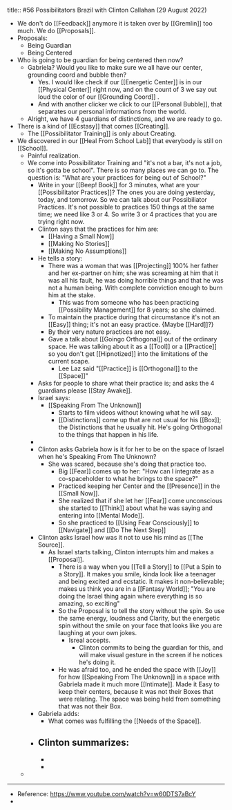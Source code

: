 title:: #56 Possibilitators Brazil with Clinton Callahan (29 August 2022)

- We don't do [[Feedback]] anymore it is taken over by [[Gremlin]] too much. We do [[Proposals]].
- Proposals:
	- Being Guardian
	- Being Centered
- Who is going to be guardian for being centered then now?
	- Gabriela? Would you like to make sure we all have our center, grounding coord and bubble then?
		- Yes. I would like check if our [[Energetic Center]] is in our [[Physical Center]] right now, and on the count of 3 we say out loud the color of our [[Grounding Coord]] .
		- And with another clicker we click to our [[Personal Bubble]], that separates our personal informations from the world.
	- Alright, we have 4 guardians of distinctions, and we are ready to go.
- There is a kind of [[Ecstasy]] that comes [[Creating]].
	- The [[Possibilitator Training]] is only about Creating.
- We discovered in our [[Heal From School Lab]]  that everybody is still on [[School]].
	- Painful realization.
	- We come into Possibilitator Training and "it's not a bar, it's not a job, so it's gotta be school". There is so many places we can go to. The question is: "What are your practices for being out of School?"
		- Write in your [[Beep! Book]] for 3 minutes, what are your  [[Possibilitator Practices]]? The ones you are doing yesterday, today, and tomorrow. So we can talk about our Possibiliator Practices. It's not possible to practices 150 things at the same time; we need like 3 or 4. So write 3 or 4 practices that you are trying right now.
		- Clinton says that the practices for him are:
			- [[Having a Small Now]]
			- [[Making No Stories]]
			- [[Making No Assumptions]]
		- He tells a story:
			- There was a woman that was [[Projecting]] 100% her father and her ex-partner on him; she was screaming at him that it was all his fault, he was doing horrible things and that he was not a human being. With complete conviction enough to burn him at the stake.
				- This was from someone who has been practicing [[Possibility Management]] for 8 years; so she claimed.
			- To maintain the practice during that circumstance it's not an [[Easy]] thing; it's not an easy practice. {Maybe [[Hard]]?}
			- By their very nature practices are not easy.
			- Gave a talk about [[Goingo Orthogonal]] out of the ordinary space. He was talking about it as a [[Tool]] or a [[Practice]] so you don't get [[Hipnotized]] into the limitations of the current scape.
				- Lee Laz said "[[Practice]] is [[Orthogonal]] to the [[Space]]"
		- Asks for people to share what their practice is; and asks the 4 guardians please [[Stay Awake]].
		- Israel says:
			- [[Speaking From The Unknown]]
				- Starts to film videos without knowing what he will say.
				- [[Distinctions]] come up that are not usual for his [[Box]]; the Distinctions that he usually hit. He's going Orthogonal to the things that happen in his life.
		-
		- Clinton asks Gabriela how is it for her to be on the space of Israel when he's Speaking From The Unknown?
			- She was scared, because she's doing that practice too.
				- Big [[Fear]] comes up to her: "How can I integrate as a co-spaceholder to what he brings to the space?"
				- Practiced keeping her Center and the [[Presence]] in the [[Small Now]].
				- She realized that if she let her [[Fear]] come unconscious she started to [[Think]] about what he was saying and entering into [[Mental Mode]].
				- So she practiced to [[Using Fear Consciously]] to [[Navigate]] and [[Do The Next Step]]
		- Clinton asks Israel how was it not to use his mind as [[The Source]].
			- As Israel starts talking, Clinton interrupts him and makes a [[Proposal]].
				- There is a way when you [[Tell a Story]] to [[Put a Spin to a Story]]. It makes you smile, kinda look like a teenager and being excited and ecstatic. It makes it non-believable; makes us think you are in a [[Fantasy World]]; "You are doing the Israel thing again where everything is so amazing, so exciting"
				- So the Proposal is to tell the story without the spin. So use the same energy, loudness and Clarity, but the energetic spin without the smile on your face that looks like you are laughing at your own jokes.
					- Isreal accepts.
						- Clinton commits to being the guardian for this, and will make visual gesture in the screen if he notices he's doing it.
				- He was afraid too, and he ended the space with [[Joy]] for how [[Speaking From The Unknown]] in a space with Gabriela made it much more [[Intimate]]. Made it Easy to keep their centers, because it was not their Boxes that were relating. The space was being held from something that was not their Box.
		- Gabriela adds:
			- What comes was fulfilling the [[Needs of the Space]].
		- Clinton summarizes:
			-
			-
			-
	-
- ---
- Reference: https://www.youtube.com/watch?v=w60DTS7aBcY
-